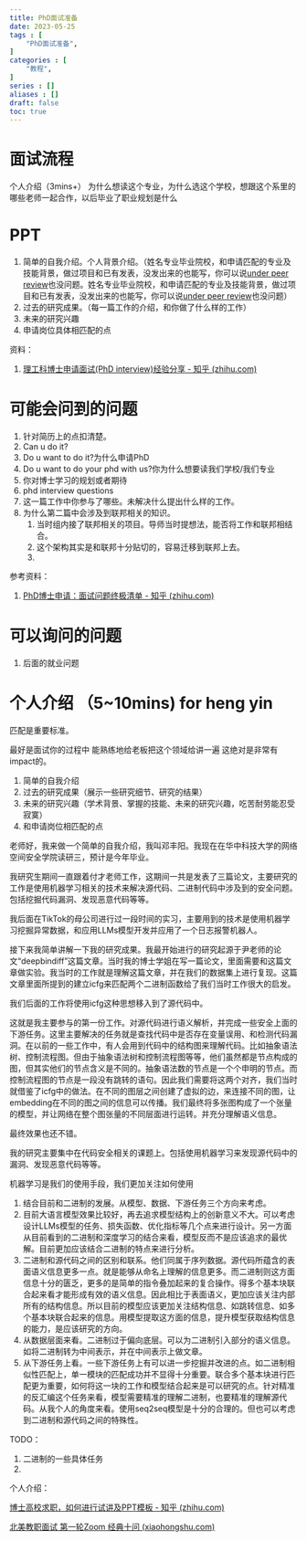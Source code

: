 ```yaml
---
title: PhD面试准备
date: 2023-05-25
tags : [
	"PhD面试准备",
]
categories : [
	"教程",
]
series : []
aliases : []
draft: false
toc: true
---
```


# 面试流程

个人介绍（3mins+）
为什么想读这个专业，为什么选这个学校，想跟这个系里的哪些老师一起合作，以后毕业了职业规划是什么


# PPT
1. 简单的自我介绍。个人背景介绍。（姓名专业毕业院校，和申请匹配的专业及技能背景，做过项目和已有发表，没发出来的也能写，你可以说[under peer review](https://www.zhihu.com/search?q=under%20peer%20review&search_source=Entity&hybrid_search_source=Entity&hybrid_search_extra=%7B%22sourceType%22%3A%22answer%22%2C%22sourceId%22%3A2543747896%7D)也没问题。姓名专业毕业院校，和申请匹配的专业及技能背景，做过项目和已有发表，没发出来的也能写，你可以说[under peer review](https://www.zhihu.com/search?q=under%20peer%20review&search_source=Entity&hybrid_search_source=Entity&hybrid_search_extra=%7B%22sourceType%22%3A%22answer%22%2C%22sourceId%22%3A2543747896%7D)也没问题）
2. 过去的研究成果。（每一篇工作的介绍，和你做了什么样的工作）
3. 未来的研究兴趣
4. 申请岗位具体相匹配的点

资料：
1. [理工科博士申请面试(PhD interview)经验分享 - 知乎 (zhihu.com)](https://zhuanlan.zhihu.com/p/162961719)


# 可能会问到的问题
1. 针对简历上的点扣清楚。
2. Can u do it?
3. Do u want to do it?为什么申请PhD
4. Do u want to do your phd with us?你为什么想要读我们学校/我们专业
5. 你对博士学习的规划或者期待
6. phd interview questions
7. 这一篇工作中你参与了哪些。未解决什么提出什么样的工作。
8. 为什么第二篇中会涉及到联邦相关的知识。
	1. 当时组内接了联邦相关的项目。导师当时提想法，能否将工作和联邦相结合。
	2. 这个架构其实是和联邦十分贴切的，容易迁移到联邦上去。
	3. 

参考资料：
1. [PhD博士申请：面试问题终极清单 - 知乎 (zhihu.com)](https://zhuanlan.zhihu.com/p/110963230)



# 可以询问的问题
1. 后面的就业问题

# 个人介绍 （5~10mins) for heng yin
匹配是重要标准。

最好是面试你的过程中 能熟练地给老板把这个领域给讲一遍 这绝对是非常有impact的。

1. 简单的自我介绍
2. 过去的研究成果（展示一些研究细节、研究的结果）
3. 未来的研究兴趣（学术背景、掌握的技能、未来的研究兴趣，吃苦耐劳能忍受寂寞）
4. 和申请岗位相匹配的点

老师好，我来做一个简单的自我介绍，我叫邓丰阳。我现在在华中科技大学的网络空间安全学院读研三，预计是今年毕业。

我研究生期间一直跟着付才老师工作，这期间一共是发表了三篇论文，主要研究的工作是使用机器学习相关的技术来解决源代码、二进制代码中涉及到的安全问题。包括挖掘代码漏洞、发现恶意代码等等。

我后面在TikTok的母公司进行过一段时间的实习，主要用到的技术是使用机器学习挖掘异常数据，和应用LLMs模型开发并应用了一个日志报警机器人。

接下来我简单讲解一下我的研究成果。我最开始进行的研究起源于尹老师的论文“deepbindiff”这篇文章。当时我的博士学姐在写一篇论文，里面需要和这篇文章做实验。我当时的工作就是理解这篇文章，并在我们的数据集上进行复现。这篇文章里面所提到的建立icfg来匹配两个二进制函数给了我们当时工作很大的启发。

我们后面的工作将使用icfg这种思想移入到了源代码中。

这就是我主要参与的第一份工作。对源代码进行语义解析，并完成一些安全上面的下游任务。这里主要解决的任务就是查找代码中是否存在变量误用、和检测代码漏洞。在以前的一些工作中，有人会用到代码中的结构图来理解代码。比如抽象语法树、控制流程图。但由于抽象语法树和控制流程图等等，他们虽然都是节点构成的图，但其实他们的节点含义是不同的。抽象语法数的节点是一个个申明的节点。而控制流程图的节点是一段没有跳转的语句。因此我们需要将这两个对齐，我们当时就借鉴了icfg中的做法。在不同的图层之间创建了虚拟的边，来连接不同的图，让embedding在不同的图之间的信息可以传播。我们最终将多张图构成了一个张量的模型，并让网络在整个图张量的不同层面进行运转。并充分理解语义信息。

最终效果也还不错。










我的研究主要集中在代码安全相关的课题上。包括使用机器学习来发现源代码中的漏洞、发现恶意代码等等。

机器学习是我们的使用手段，我们更加关注如何使用

1. 结合目前和二进制的发展。从模型、数据、下游任务三个方向来考虑。
2. 目前大语言模型效果比较好，再去追求模型结构上的创新意义不大。可以考虑设计LLMs模型的任务、损失函数、优化指标等几个点来进行设计。另一方面从目前看到的二进制和深度学习的结合来看，模型反而不是应该追求的最优解。目前更加应该结合二进制的特点来进行分析。
3. 二进制和源代码之间的区别和联系。他们同属于序列数据。源代码所蕴含的表面语义信息更多一点。就是能够从命名上理解的信息更多。而二进制则这方面信息十分的匮乏，更多的是简单的指令叠加起来的复合操作。得多个基本块联合起来看才能形成有效的语义信息。因此相比于表面语义，更加应该关注内部所有的结构信息。所以目前的模型应该更加关注结构信息、如跳转信息、如多个基本块联合起来的信息。用模型提取这方面的信息，提升模型获取结构信息的能力，是应该研究的方向。
4. 从数据层面来看。二进制过于偏向底层。可以为二进制引入部分的语义信息。如将二进制转为中间表示，并在中间表示上做文章。
5. 从下游任务上看。一些下游任务上有可以进一步挖掘并改进的点。如二进制相似性匹配上，单一模块的匹配成功并不显得十分重要。联合多个基本块进行匹配更为重要，如何将这一块的工作和模型结合起来是可以研究的点。针对精准的反汇编这个任务来看，模型需要精准的理解二进制，也要精准的理解源代码。从我个人的角度来看。使用seq2seq模型是十分的合理的。但也可以考虑到二进制和源代码之间的特殊性。

TODO：
1. 二进制的一些具体任务
2. 




个人介绍：



[博士高校求职，如何进行试讲及PPT模板 - 知乎 (zhihu.com)](https://zhuanlan.zhihu.com/p/384426874)

[北美教职面试 第一轮Zoom 经典十问 (xiaohongshu.com)](https://www.xiaohongshu.com/explore/64556a300000000007038fd0)